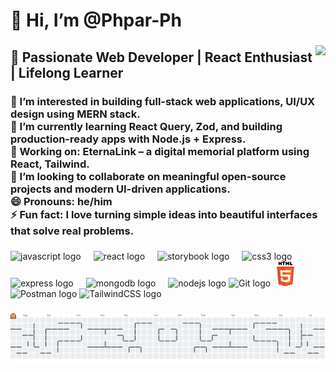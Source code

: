 <h1 align="left">👋 Hi, I’m @Phpar-Ph</h1>

###

<img align="right" height="200" src="https://media2.giphy.com/media/v1.Y2lkPTc5MGI3NjExMGwwZm8xMHhvcXF4dXpycHdtMmdwbGllbnpvZDQ1c2g3cnlpc2s4cCZlcD12MV9pbnRlcm5hbF9naWZfYnlfaWQmY3Q9Zw/VTtANKl0beDFQRLDTh/giphy.gif"  />

###

<h2 align="left">🚀 Passionate Web Developer | React Enthusiast | Lifelong Learner</h2>

###

<h3 align="left">👀 I’m interested in building full-stack web applications, UI/UX design using MERN stack.<br>🌱 I’m currently learning React Query, Zod, and building production-ready apps with Node.js + Express.<br>💼 Working on: EternaLink – a digital memorial platform using React, Tailwind.<br>💞️ I’m looking to collaborate on meaningful open-source projects and modern UI-driven applications.<br>😄 Pronouns: he/him<br>⚡ Fun fact: I love turning simple ideas into beautiful interfaces that solve real problems.</h3>

###

<div align="left">
  <img src="https://cdn.jsdelivr.net/gh/devicons/devicon/icons/javascript/javascript-original.svg" height="40" alt="javascript logo"  />
  <img width="12" />
  <img src="https://cdn.jsdelivr.net/gh/devicons/devicon/icons/react/react-original.svg" height="40" alt="react logo"  />
  <img width="12" />
  <img src="https://cdn.jsdelivr.net/gh/devicons/devicon/icons/storybook/storybook-original.svg" height="40" alt="storybook logo"  />
  <img width="12" />
  <img src="https://cdn.jsdelivr.net/gh/devicons/devicon/icons/css3/css3-original.svg" height="40" alt="css3 logo"  />
  <img width="12" />
  <img src="https://cdn.jsdelivr.net/gh/devicons/devicon/icons/express/express-original.svg" height="40" alt="express logo"  />
  <img width="12" />
  <img src="https://cdn.jsdelivr.net/gh/devicons/devicon/icons/mongodb/mongodb-original.svg" height="40" alt="mongodb logo"  />
  <img width="12" />
  <img src="https://cdn.jsdelivr.net/gh/devicons/devicon/icons/nodejs/nodejs-original.svg" height="40" alt="nodejs logo"  />

<img src="https://www.vectorlogo.zone/logos/git-scm/git-scm-icon.svg" height="40" alt="Git logo" />
<img src="https://raw.githubusercontent.com/devicons/devicon/master/icons/html5/html5-original-wordmark.svg" height="40" alt="HTML logo" />
<img src="https://www.vectorlogo.zone/logos/getpostman/getpostman-icon.svg" height="40" alt="Postman logo" />
<img src="https://www.vectorlogo.zone/logos/tailwindcss/tailwindcss-icon.svg" height="40" alt="TailwindCSS logo" />

</div>

###

<div align="left">
</div>

###

<picture>
  <source media="(prefers-color-scheme: dark)" srcset="https://raw.githubusercontent.com/Phpar-Ph/Phpar-Ph/output/pacman-contribution-graph-dark.svg">
  <source media="(prefers-color-scheme: light)" srcset="https://raw.githubusercontent.com/Phpar-Ph/Phpar-Ph/output/pacman-contribution-graph.svg">
  <img alt="pacman contribution graph" src="https://raw.githubusercontent.com/Phpar-Ph/Phpar-Ph/output/pacman-contribution-graph.svg">
</picture>

###
